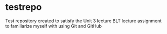 # testrepo
Test repository created to satisfy the Unit 3 lecture BLT lecture assignment to familiarize myself with using Git and GitHub
